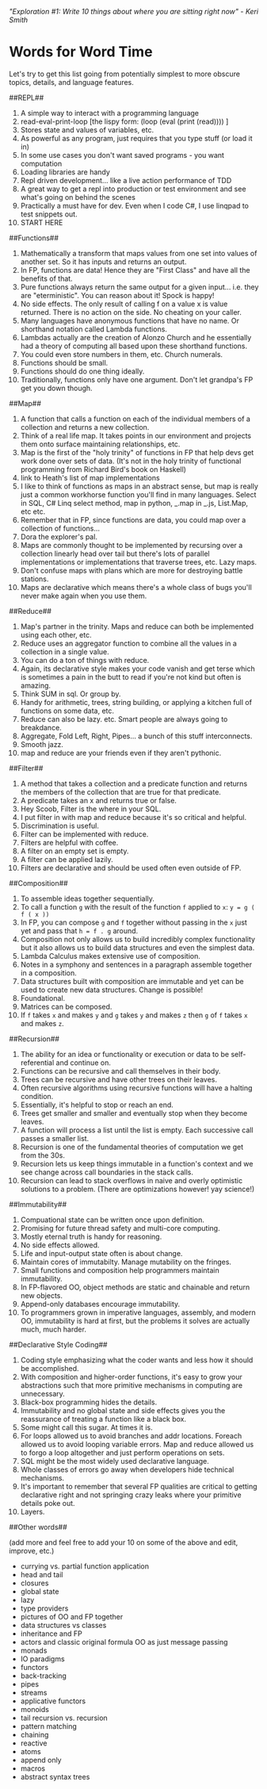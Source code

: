 
*"Exploration #1:  Write 10 things about where you are sitting right now" - Keri Smith*

# Words for Word Time #

Let's try to get this list going from potentially simplest to more obscure topics, details, and language features.

##REPL##
 
 1.  A simple way to interact with a programming language
 2.  read-eval-print-loop [the lispy form: (loop (eval (print (read)))) ]
 3.  Stores state and values of variables, etc.
 4.  As powerful as any program, just requires that you type stuff (or load it in)
 5.  In some use cases you don't want saved programs - you want computation
 6.  Loading libraries are handy 
 7.  Repl driven development... like a live action performance of TDD
 8.  A great way to get a repl into production or test environment and see what's going on behind the scenes
 9.  Practically a must have for dev.  Even when I code C#, I use linqpad to test snippets out.
 10.  START HERE

##Functions##
 
 1.  Mathematically a transform that maps values from one set into values of another set.  So it has inputs and returns an output.
 2.  In FP, functions are data!  Hence they are "First Class" and have all the benefits of that.
 3.  Pure functions always return the same output for a given input... i.e. they are "eterministic".  You can reason about it!  Spock is happy!  
 4.  No side effects.  The only result of calling f on a value x is value returned.  There is no action on the side.  No cheating on your caller.  
 5.  Many languages have anonymous functions that have no name.  Or shorthand notation called Lambda functions.
 6.  Lambdas actually are the creation of Alonzo Church and he essentially had a theory of computing all based upon these shorthand functions.  
 7.  You could even store numbers in them, etc.  Church numerals.
 8.  Functions should be small.
 9.  Functions should do one thing ideally.
 10.  Traditionally, functions only have one argument.  Don't let grandpa's FP get you down though.
 
##Map##

 1.  A function that calls a function on each of the individual members of a collection and returns a new collection.
 2.  Think of a real life map.  It takes points in our environment and projects them onto surface maintaining relationships, etc.
 3.  Map is the first of the "holy trinity" of functions in FP that help devs get work done over sets of data.  (It's not in the holy trinity of functional programming from Richard Bird's book on Haskell)
 4.  link to Heath's list of map implementations
 5.  I like to think of functions as maps in an abstract sense, but map is really just a common workhorse function you'll find in many languages.  Select in SQL, C# Linq select method, map in python, _.map in _.js, List.Map, etc etc.
 6.  Remember that in FP, since functions are data, you could map over a collection of functions...
 7.  Dora the explorer's pal.
 8.  Maps are commonly thought to be implemented by recursing over a collection linearly head over tail but there's lots of parallel implementations or implementations that traverse trees, etc.  Lazy maps.
 9.  Don't confuse maps with plans which are more for destroying battle stations. 
 10.  Maps are declarative which means there's a whole class of bugs you'll never make again when you use them.

##Reduce##

 1.  Map's partner in the trinity.  Maps and reduce can both be implemented using each other, etc.
 2.  Reduce uses an aggregator function to combine all the values in a collection in a single value.
 3.  You can do a ton of things with reduce.  
 4.  Again, its declarative style makes your code vanish and get terse which is sometimes a pain in the butt to read if you're not kind but often is amazing.
 5.  Think SUM in sql.  Or group by.  
 6.  Handy for arithmetic, trees, string building, or applying a kitchen full of functions on some data, etc.
 7.  Reduce can also be lazy.  etc.  Smart people are always going to breakdance.  
 8.  Aggregate, Fold Left, Right, Pipes... a bunch of this stuff interconnects.  
 9.  Smooth jazz.
 10.  map and reduce are your friends even if they aren't pythonic.

##Filter##

 1.  A method that takes a collection and a predicate function and returns the members of the collection that are true for that predicate.
 2.  A predicate takes an x and returns true or false.
 3.  Hey Scoob, Filter is the where in your SQL.
 4.  I put filter in with map and reduce because it's so critical and helpful.
 5.  Discrimination is useful.
 6.  Filter can be implemented with reduce.
 7.  Filters are helpful with coffee.
 8.  A filter on an empty set is empty.
 9.  A filter can be applied lazily.
 10.  Filters are declarative and should be used often even outside of FP.

##Composition##

 1.  To assemble ideas together sequentially.
 2.  To call a function `g` with the result of the function `f` applied to `x`: `y = g ( f ( x ))`
 3.  In FP, you can compose `g` and `f` together without passing in the `x` just yet and pass that `h = f . g` around.
 4.  Composition not only allows us to build incredibly complex functionality but it also allows us to build data structures and even the simplest data.
 5.  Lambda Calculus makes extensive use of composition.
 6.  Notes in a symphony and sentences in a paragraph assemble together in a composition.
 7.  Data structures built with composition are immutable and yet can be used to create new data structures.  Change is possible!
 8.  Foundational.
 9.  Matrices can be composed.
 10.  If `f` takes `x` and makes `y` and `g` takes `y` and makes `z` then `g` of `f` takes `x` and makes `z`.

##Recursion##

 1.  The ability for an idea or functionality or execution or data to be self-referential and continue on.
 2.  Functions can be recursive and call themselves in their body.
 3.  Trees can be recursive and have other trees on their leaves.
 4.  Often recursive algorithms using recursive functions will have a halting condition.
 5.  Essentially, it's helpful to stop or reach an end.  
 6.  Trees get smaller and smaller and eventually stop when they become leaves.
 7.  A function will process a list until the list is empty.  Each successive call passes a smaller list.
 8.  Recursion is one of the fundamental theories of computation we get from the 30s.
 9.  Recursion lets us keep things immutable in a function's context and we see change across call boundaries in the stack calls.
 10.  Recursion can lead to stack overflows in naive and overly optimistic solutions to a problem.  (There are optimizations however!  yay science!)

##Immutability##

 1.  Compuational state can be written once upon definition.
 2.  Promising for future thread safety and multi-core computing.
 3.  Mostly eternal truth is handy for reasoning.
 4.  No side effects allowed.
 5.  Life and input-output state often is about change.
 6.  Maintain cores of immutabilty.  Manage mutability on the fringes.
 7.  Small functions and composition help programmers maintain immutability.
 8.  In FP-flavored OO, object methods are static and chainable and return new objects.  
 9.  Append-only databases encourage immutability.
 10.  To programmers grown in imperative languages, assembly, and modern OO, immutability is hard at first, but the problems it solves are actually much, much harder.

##Declarative Style Coding##

 1.  Coding style emphasizing what the coder wants and less how it should be accomplished.
 2.  With composition and higher-order functions, it's easy to grow your abstractions such that more primitive mechanisms in computing are unnecessary.
 3.  Black-box programming hides the details.
 4.  Immutability and no global state and side effects gives you the reassurance of treating a function like a black box.
 5.  Some might call this sugar.  At times it is.  
 6.  For loops allowed us to avoid branches and addr locations.  Foreach allowed us to avoid looping variable errors.  Map and reduce allowed us to forgo a loop altogether and just perform operations on sets.
 7.  SQL might be the most widely used declarative language.
 8.  Whole classes of errors go away when developers hide technical mechanisms.
 9.  It's important to remember that several FP qualities are critical to getting declarative right and not springing crazy leaks where your primitive details poke out.
 10.  Layers.

##Other words##

(add more and feel free to add your 10 on some of the above and edit, improve, etc.)

 * currying vs. partial function application
 * head and tail
 * closures
 * global state
 * lazy
 * type providers
 * pictures of OO and FP together
 * data structures vs classes
 * inheritance and FP 
 * actors and classic original formula OO as just message passing
 * monads
 * IO paradigms
 * functors
 * back-tracking
 * pipes
 * streams
 * applicative functors
 * monoids
 * tail recursion vs. recursion
 * pattern matching
 * chaining
 * reactive
 * atoms
 * append only
 * macros
 * abstract syntax trees
